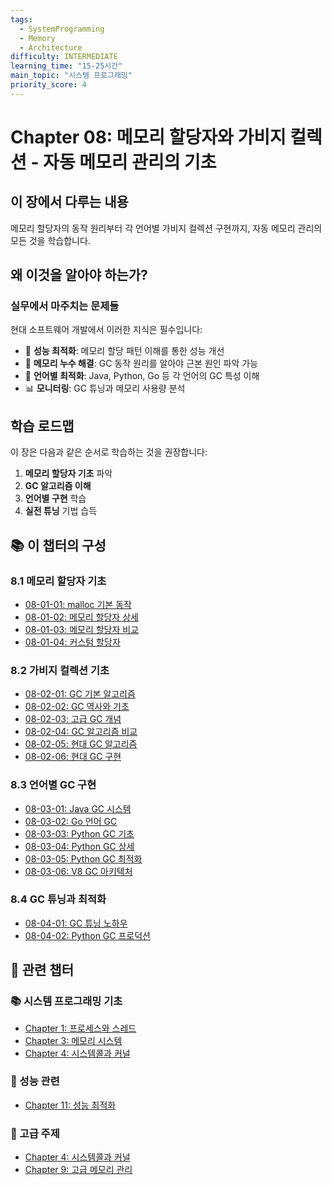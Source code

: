 ```yaml
---
tags:
  - SystemProgramming
  - Memory
  - Architecture
difficulty: INTERMEDIATE
learning_time: "15-25시간"
main_topic: "시스템 프로그래밍"
priority_score: 4
---
```


# Chapter 08: 메모리 할당자와 가비지 컬렉션 - 자동 메모리 관리의 기초

## 이 장에서 다루는 내용

메모리 할당자의 동작 원리부터 각 언어별 가비지 컬렉션 구현까지, 자동 메모리 관리의 모든 것을 학습합니다.

## 왜 이것을 알아야 하는가?

### 실무에서 마주치는 문제들

현대 소프트웨어 개발에서 이러한 지식은 필수입니다:

- 🚀 **성능 최적화**: 메모리 할당 패턴 이해를 통한 성능 개선
- 🐛 **메모리 누수 해결**: GC 동작 원리를 알아야 근본 원인 파악 가능  
- 🔧 **언어별 최적화**: Java, Python, Go 등 각 언어의 GC 특성 이해
- 📊 **모니터링**: GC 튜닝과 메모리 사용량 분석

## 학습 로드맵

이 장은 다음과 같은 순서로 학습하는 것을 권장합니다:

1. **메모리 할당자 기초** 파악
2. **GC 알고리즘 이해**  
3. **언어별 구현** 학습
4. **실전 튜닝** 기법 습득

## 📚 이 챕터의 구성

### 8.1 메모리 할당자 기초

- [08-01-01: malloc 기본 동작](./08-01-01-malloc-fundamentals.md)
- [08-01-02: 메모리 할당자 상세](./08-01-02-memory-allocator.md)
- [08-01-03: 메모리 할당자 비교](./08-01-03-allocator-comparison.md)
- [08-01-04: 커스텀 할당자](./08-01-04-custom-allocators.md)

### 8.2 가비지 컬렉션 기초

- [08-02-01: GC 기본 알고리즘](./08-02-01-basic-gc-algorithms.md)
- [08-02-02: GC 역사와 기초](./08-02-02-gc-history-basics.md)
- [08-02-03: 고급 GC 개념](./08-02-03-advanced-gc-concepts.md)
- [08-02-04: GC 알고리즘 비교](./08-02-04-gc-algorithms.md)
- [08-02-05: 현대 GC 알고리즘](./08-02-05-modern-gc-algorithms.md)
- [08-02-06: 현대 GC 구현](./08-02-06-modern-gc-implementations.md)

### 8.3 언어별 GC 구현

- [08-03-01: Java GC 시스템](./08-03-01-java-gc.md)
- [08-03-02: Go 언어 GC](./08-03-02-go-gc.md)
- [08-03-03: Python GC 기초](./08-03-03-python-gc-fundamentals.md)
- [08-03-04: Python GC 상세](./08-03-04-python-gc.md)
- [08-03-05: Python GC 최적화](./08-03-05-python-gc-optimization.md)
- [08-03-06: V8 GC 아키텍처](./08-03-06-v8-gc-architecture.md)

### 8.4 GC 튜닝과 최적화

- [08-04-01: GC 튜닝 노하우](./08-04-01-gc-tuning-practices.md)
- [08-04-02: Python GC 프로덕션](./08-04-02-python-gc-production.md)

## 🔗 관련 챕터

### 📚 시스템 프로그래밍 기초

- [Chapter 1: 프로세스와 스레드](../chapter-01-process-thread/index.md)
- [Chapter 3: 메모리 시스템](../chapter-03-memory-system/index.md)
- [Chapter 4: 시스템콜과 커널](../chapter-04-syscall-kernel/index.md)

### 🚀 성능 관련  

- [Chapter 11: 성능 최적화](../chapter-11-performance-optimization/index.md)

### 🔧 고급 주제

- [Chapter 4: 시스템콜과 커널](../chapter-04-syscall-kernel/index.md)
- [Chapter 9: 고급 메모리 관리](../chapter-09-advanced-memory-management/index.md)
